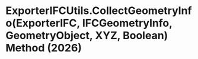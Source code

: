 # ExporterIFCUtils.CollectGeometryInfo(ExporterIFC, IFCGeometryInfo, GeometryObject, XYZ, Boolean) Method (2026)

﻿